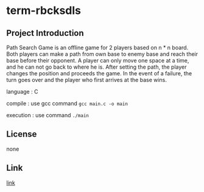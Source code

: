 

# term-rbcksdls
## Project Introduction

Path Search Game is an offline game for 2 players based on n * n board.
Both players can make a path from own base to enemy base and reach their base before their opponent.
A player can only move one space at a time, and he can not go back to where he is.
After setting the path, the player changes the position and proceeds the game.
In the event of a failure, the turn goes over and the player who first arrives at the base wins.

language : C

compile : use gcc command
`
gcc main.c -o main
`

execution : use command
`
./main
`

## License
none

## Link
[link](https://github.com/rbcksdls/term-rbcksdls)
